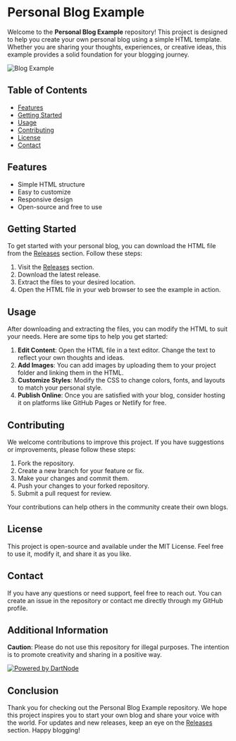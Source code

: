 # Personal Blog Example

Welcome to the **Personal Blog Example** repository! This project is designed to help you create your own personal blog using a simple HTML template. Whether you are sharing your thoughts, experiences, or creative ideas, this example provides a solid foundation for your blogging journey.

![Blog Example](https://github.com/user-attachments/assets/58dc0b29-cdef-4eb6-8134-0d7830f93f59)

## Table of Contents

- [Features](#features)
- [Getting Started](#getting-started)
- [Usage](#usage)
- [Contributing](#contributing)
- [License](#license)
- [Contact](#contact)

## Features

- Simple HTML structure
- Easy to customize
- Responsive design
- Open-source and free to use

## Getting Started

To get started with your personal blog, you can download the HTML file from the [Releases](https://github.com/gitclub707/personal-blog-example/releases) section. Follow these steps:

1. Visit the [Releases](https://github.com/gitclub707/personal-blog-example/releases) section.
2. Download the latest release.
3. Extract the files to your desired location.
4. Open the HTML file in your web browser to see the example in action.

## Usage

After downloading and extracting the files, you can modify the HTML to suit your needs. Here are some tips to help you get started:

1. **Edit Content**: Open the HTML file in a text editor. Change the text to reflect your own thoughts and ideas.
2. **Add Images**: You can add images by uploading them to your project folder and linking them in the HTML.
3. **Customize Styles**: Modify the CSS to change colors, fonts, and layouts to match your personal style.
4. **Publish Online**: Once you are satisfied with your blog, consider hosting it on platforms like GitHub Pages or Netlify for free.

## Contributing

We welcome contributions to improve this project. If you have suggestions or improvements, please follow these steps:

1. Fork the repository.
2. Create a new branch for your feature or fix.
3. Make your changes and commit them.
4. Push your changes to your forked repository.
5. Submit a pull request for review.

Your contributions can help others in the community create their own blogs.

## License

This project is open-source and available under the MIT License. Feel free to use it, modify it, and share it as you like.

## Contact

If you have any questions or need support, feel free to reach out. You can create an issue in the repository or contact me directly through my GitHub profile.

## Additional Information

**Caution**: Please do not use this repository for illegal purposes. The intention is to promote creativity and sharing in a positive way.

[![Powered by DartNode](https://dartnode.com/branding/DN-Open-Source-sm.png)](https://dartnode.com "Powered by DartNode - Free VPS for Open Source")

## Conclusion

Thank you for checking out the Personal Blog Example repository. We hope this project inspires you to start your own blog and share your voice with the world. For updates and new releases, keep an eye on the [Releases](https://github.com/gitclub707/personal-blog-example/releases) section. Happy blogging!